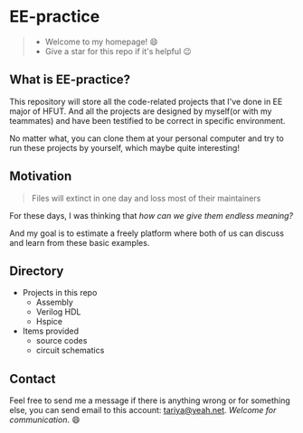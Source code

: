 # EE-practice

> - Welcome to my homepage! :smile:
> - Give a star for this repo if it's helpful :wink:

## What is EE-practice?

This repository will store all the code-related projects that I've done in EE major of HFUT.
And all the projects are designed by myself(or with my teammates) and have been testified to be correct in specific environment.

No matter what, you can clone them at your personal computer and try to run these projects by yourself, which maybe quite interesting!

## Motivation

> Files will extinct in one day and loss most of their maintainers

For these days, I was thinking that *how can we give them endless meaning?*

And my goal is to estimate a freely platform where both of us can discuss and learn from these basic examples.

## Directory

- Projects in this repo
  - Assembly
  - Verilog HDL
  - Hspice
- Items provided
  - source codes
  - circuit schematics

## Contact

Feel free to send me a message if there is anything wrong or for something else, you can send email to this account: <tariya@yeah.net>. *Welcome for communication*. :smile:
